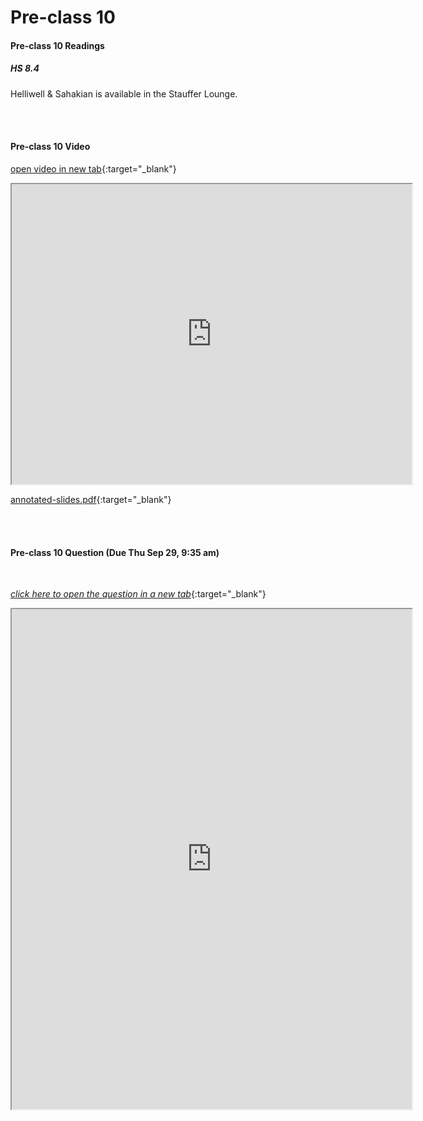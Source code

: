# Pre-class 10

#### Pre-class 10 Readings

##### HS 8.4

Helliwell & Sahakian is available in the Stauffer Lounge.  

<br>
<br>

#### Pre-class 10 Video

[open video in new tab](https://drive.google.com/file/d/1kOz58LXMjYfIoX4DachU_1z8pvSu1OfS){:target="_blank"}

<iframe src="https://drive.google.com/file/d/1kOz58LXMjYfIoX4DachU_1z8pvSu1OfS/preview" width="640" height="480" frameborder="20" marginheight="0" marginwidth="0">Loading…
</iframe>

[annotated-slides.pdf](https://drive.google.com/file/d/13ReqKKQVYx1-UzHHeKYA8u95J9EopSvt/view?usp=sharing){:target="_blank"}

<br>
<br>

#### Pre-class 10 Question (Due Thu Sep 29, 9:35 am)

<br>

[*click here to open the question in a new tab*](https://forms.gle/4fk6ELVLCJgUWh7F6){:target="_blank"}

<iframe src="https://docs.google.com/forms/d/e/1FAIpQLScea08zR_aVTf7BsxeBb1Sko45jnTN7NGilapSqbUca2hwJNw/viewform?embedded=true" width="640" height="800" frameborder="20" marginheight="0" marginwidth="0">Loading…
</iframe>